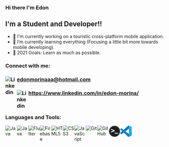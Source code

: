 ### Hi there I'm Edon

## I'm a Student and Developer!!

- 🔭 I'm currently working on a touristic cross-platform mobile application.
- 🌱 I’m currently learning everything (Focusing a little bit more towards mobile developing).
- 🥅 2021 Goals: Learn as much as possible.

### Connect with me:


### <img align="left" alt="Linkedin" width="36" src="https://img.icons8.com/external-justicon-flat-justicon/64/000000/external-email-notifications-justicon-flat-justicon-1.png"/></img>  edonmorinaaa@hotmail.com 
### <img align="left" alt="Linkedin" width="36" src="https://img.icons8.com/fluency/48/000000/linkedin.png" ></img> https://www.linkedin.com/in/edon-morina/ 

</br>


### Languages and Tools:
<!-- <img src="https://img.icons8.com/color/48/000000/powershell.png"/>  -->

<img align="left" alt="Java" width="36px" src="https://img.icons8.com/color/100/000000/java-coffee-cup-logo--v1.png" />
<img align="left" alt="Java" width="36px" src="https://img.icons8.com/color/48/000000/dart.png"/>
<img align="left" alt="Flutter" width="36px"src="https://img.icons8.com/color/26/000000/flutter.png"/>
<img align="left" alt="Firebase" width="36px" src="https://img.icons8.com/color/100/000000/firebase.png"/>

<img align="left" alt="HTML5" width="36px" src="https://img.icons8.com/color/48/000000/html-5--v1.png" />
<img align="left" alt="CSS3" width="36px" src="https://img.icons8.com/color/48/000000/css3.png" />
<img align="left" alt="JavaScript" width="36px" src="https://img.icons8.com/color/48/000000/javascript--v1.png" />
<img align="left" alt="Git" width="36px" src="https://img.icons8.com/color/48/000000/git.png" />
<img align="left" alt="GitHub" width="36px" src="https://img.icons8.com/material-outlined/24/000000/github.png" />
<img align="left" alt="Terminal" width="36px" src="https://raw.githubusercontent.com/github/explore/80688e429a7d4ef2fca1e82350fe8e3517d3494d/topics/terminal/terminal.png" />

<img align="left" alt="Visual Studio Code" width="36px" src="https://raw.githubusercontent.com/github/explore/80688e429a7d4ef2fca1e82350fe8e3517d3494d/topics/visual-studio-code/visual-studio-code.png" />



